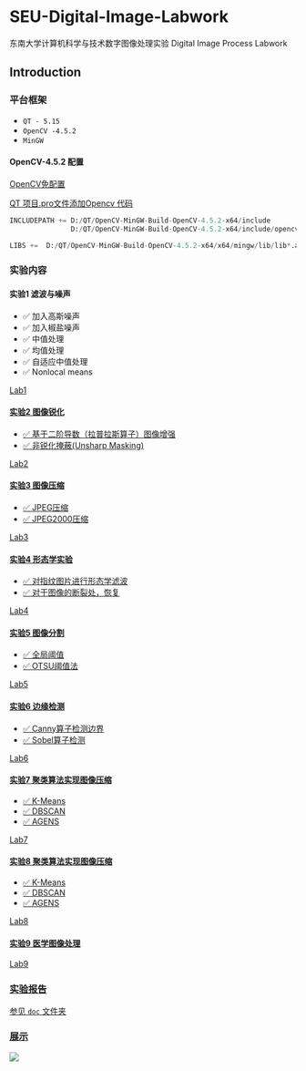 # SEU-Digital-Image-Labwork

东南大学计算机科学与技术数字图像处理实验 Digital Image Process Labwork


## Introduction

### 平台框架

- `QT - 5.15`
-  `OpenCV -4.5.2`
-   `MinGW`

#### OpenCV-4.5.2 配置

<a href = "Opencv-4.5.2">OpenCV免配置

QT 项目.pro文件添加Opencv 代码 
```py
INCLUDEPATH += D:/QT/OpenCV-MinGW-Build-OpenCV-4.5.2-x64/include
               D:/QT/OpenCV-MinGW-Build-OpenCV-4.5.2-x64/include/opencv2

LIBS +=  D:/QT/OpenCV-MinGW-Build-OpenCV-4.5.2-x64/x64/mingw/lib/lib*.a

```

### 实验内容

#### 实验1 滤波与噪声
- ✅ 加入高斯噪声
- ✅ 加入椒盐噪声
- ✅ 中值处理
- ✅ 均值处理
- ✅ 自适应中值处理
- ✅ Nonlocal  means
 
<a href = "Lab1/"> Lab1

#### 实验2 图像锐化
- ✅ 基于二阶导数（拉普拉斯算子）图像增强
- ✅ 非锐化掩蔽(Unsharp Masking)

<a href = "Lab2/"> Lab2

#### 实验3 图像压缩
- ✅ JPEG压缩
- ✅ JPEG2000压缩

<a href = "Lab3/"> Lab3

#### 实验4 形态学实验
- ✅ 对指纹图片进行形态学滤波
- ✅ 对于图像的断裂处，恢复
 
<a href = "Lab4/"> Lab4

#### 实验5 图像分割
- ✅ 全局阈值
- ✅ OTSU阈值法

<a href = "Lab5/"> Lab5

#### 实验6 边缘检测
- ✅ Canny算子检测边界
- ✅ Sobel算子检测

<a href = "Lab6/"> Lab6

#### 实验7 聚类算法实现图像压缩
- ✅ K-Means
- ✅ DBSCAN
- ✅ AGENS

<a href = "Lab7/"> Lab7


#### 实验8 聚类算法实现图像压缩
- ✅ K-Means
- ✅ DBSCAN
- ✅ AGENS

<a href = "Lab8/"> Lab8

#### 实验9 医学图像处理

<a href = "Lab9/"> Lab9

### 实验报告

参见 `doc` 文件夹


### 展示
<img src ="photo/">

